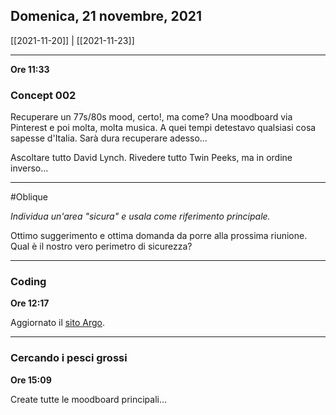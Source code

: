 ## Domenica, 21 novembre, 2021

[[2021-11-20]] | [[2021-11-23]]

---
**Ore 11:33**

### Concept 002

Recuperare un 77s/80s mood, certo!, ma come? Una moodboard via Pinterest e poi molta, molta musica. A quei tempi detestavo qualsiasi cosa sapesse d'Italia. Sarà dura recuperare adesso...

Ascoltare tutto David Lynch.
Rivedere tutto Twin Peeks, ma in ordine inverso...

___

#Oblique

*Individua un'area "sicura" e usala come riferimento principale.*

Ottimo suggerimento e ottima domanda da porre alla prossima riunione. Qual è il nostro vero perimetro di sicurezza?

---

### Coding
**Ore 12:17**

Aggiornato il [sito Argo](https://arg.ooo).

---

### Cercando i pesci grossi

**Ore 15:09**

Create tutte le moodboard principali...